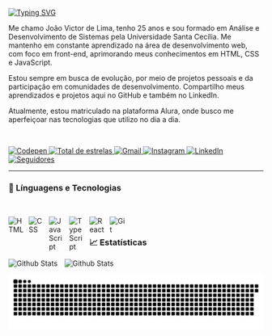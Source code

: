 [![Typing SVG](https://readme-typing-svg.herokuapp.com/?color=4169E1&size=35&center=true&vCenter=true&width=1000&lines=OLÁ;Seja+bem+vindo+ao+meu+perfil)](https://git.io/typing-svg)

Me chamo João Victor de Lima, tenho 25 anos e sou formado em Análise e Desenvolvimento de Sistemas pela Universidade Santa Cecília. Me mantenho em constante aprendizado na área de desenvolvimento web, com foco em front-end, aprimorando meus conhecimentos em HTML, CSS e JavaScript.

Estou sempre em busca de evolução, por meio de projetos pessoais e da participação em comunidades de desenvolvimento. Compartilho meus aprendizados e projetos aqui no GitHub e também no LinkedIn.

Atualmente, estou matriculado na plataforma Alura, onde busco me aperfeiçoar nas tecnologias que utilizo no dia a dia.

<br/>

<p align="left">
    <a href="https://codepen.io/jvictorlima">
        <img
            alt="Codepen"
            title="Conta do Codepen"
            src="https://img.shields.io/badge/Codepen-000000?style=for-the-badge&logo=codepen&logoColor=white"
         /> 
    <a href="https://github.com/jvlimadev?tab=repositories&sort=stargazers">
        <img 
            alt="Total de estrelas" 
            title="Total de estrelas GitHub" 
            src="https://custom-icon-badges.demolab.com/github/stars/jvlimadev?color=55960c&style=for-the-badge&labelColor=488207&logo=star&label=estrelas"
        />
    </a>  
    <a href="https://mailto:jvlimadev1999@gmail.com">
        <img
            alt="Gmail"
            title="Conta do Gmail"
            src="https://img.shields.io/badge/Gmail-D14836?style=for-the-badge&logo=gmail&logoColor=white"
         /> 
    <a href="https://www.instagram.com/jv._lima/">
        <img
            alt="Instagram"
            title="Conta do Instagram"
            src="https://img.shields.io/badge/Instagram-%23E4405F.svg?style=for-the-badge&logo=Instagram&logoColor=white"
        /> 
    <a href="https://www.linkedin.com/in/jvictorlima/">
        <img 
            alt="LinkedIn" 
            title="Conta do LinkedIn" 
            src="https://img.shields.io/badge/LinkedIn-0077B5?style=for-the-badge&logo=linkedin&logoColor=white)](https://www.linkedin.com/in/jvictorlima/"
        />
    </a>
    <a href="https://github.com/jvlimadev?tab=followers">
        <img 
            alt="Seguidores" 
            title="Me siga no GitHub" 
            src="https://custom-icon-badges.demolab.com/github/followers/jvlimadev?color=236ad3&labelColor=1155ba&style=for-the-badge&logo=github&label=Seguidores&logoColor=white"
        />
    </a>
</p> 
      
---

<h3>🤖 Línguagens e Tecnologias</h3>

<br/>

<img 
    align="left" 
    alt="HTML"
    title="HTML" 
    width="30px" 
    style="padding-right: 10px;" 
    src="https://cdn.jsdelivr.net/gh/devicons/devicon@latest/icons/html5/html5-original.svg" 
/>
<img 
    align="left" 
    alt="CSS" 
    title="CSS"
    width="30px" 
    style="padding-right: 10px;" 
    src="https://cdn.jsdelivr.net/gh/devicons/devicon@latest/icons/css3/css3-original.svg" 
/>
<img 
    align="left" 
    alt="JavaScript" 
    title="JavaScript"
    width="30px" 
    style="padding-right: 10px;" 
    src="https://cdn.jsdelivr.net/gh/devicons/devicon@latest/icons/javascript/javascript-original.svg" 
/>
<img 
    align="left" 
    alt="TypeScript"
    title="TypeScript" 
    width="30px" 
    style="padding-right: 10px;" 
    src="https://cdn.jsdelivr.net/gh/devicons/devicon@latest/icons/typescript/typescript-original.svg" 
/>
<img 
    align="left" 
    alt="React"
    title="React" 
    width="30px" 
    style="padding-right: 10px;" 
    src="https://cdn.jsdelivr.net/gh/devicons/devicon@latest/icons/react/react-original.svg" 
/>
<img 
    align="left" 
    alt="Git" 
    title="Git"
    width="30px" 
    style="padding-right: 10px;" 
    src="https://cdn.jsdelivr.net/gh/devicons/devicon@latest/icons/git/git-original.svg" 
/>

<br/>

<h3>📈 Estatísticas </h3>

<p>
  <img
    aling="left"
    alt="Github Stats"
    height="200"
    style="padding-right: 10px;"
    src="https://github-readme-stats.vercel.app/api?username=jvlimadev&show_icons=true&include_all_commits=true&locale=pt-br"
  />
  <img
    aling="left"
    alt="Github Stats"
    height="200"
    style="padding-right: 10px;"
    src="https://github-readme-stats.vercel.app/api/top-langs/?username=jvlimadev&layout=compact&custom_title=Tecnologias&langs_count=9""
  />
</p>

<!--Adicionando o Snake no readme-->
<picture align="center">
  <source media="(prefers-color-scheme: dark)" srcset="https://raw.githubusercontent.com/jvlimadev/jvlimadev/output/github-contribution-grid-snake-dark.svg">
  <source media="(prefers-color-scheme: light)" srcset="https://raw.githubusercontent.com/jvlimadev/jvlimadev/output/github-contribution-grid-snake-dark.svg">
  <img align="center" alt="github contribution grid snake animation" src="https://raw.githubusercontent.com/jvlimadev/jvlimadev/output/github-contribution-grid-snake.svg">
</picture>

<!-- Adicionando contador de visitas ao perfil

<div align="center">
  <br>
  <p align="centre"><b>Visitors Count</b></p>  
  <p align="center"><img align="center" src="https://profile-counter.glitch.me/{jvlimadev}/count.svg" /></p> 
  <br>
</div>
 -->
